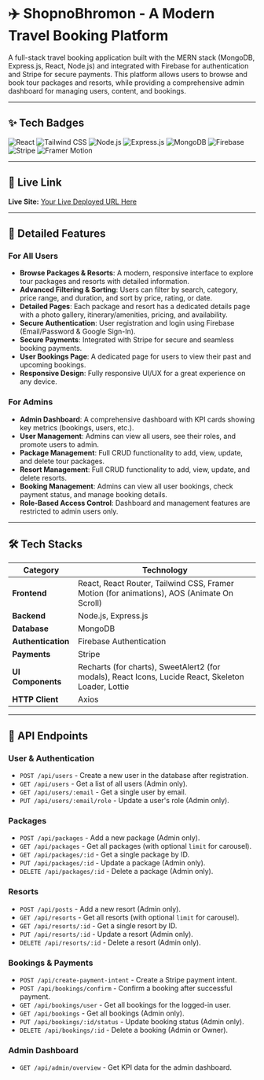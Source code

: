 # ✈️ ShopnoBhromon - A Modern Travel Booking Platform

A full-stack travel booking application built with the MERN stack (MongoDB, Express.js, React, Node.js) and integrated with Firebase for authentication and Stripe for secure payments. This platform allows users to browse and book tour packages and resorts, while providing a comprehensive admin dashboard for managing users, content, and bookings.

---

## ✨ Tech Badges

![React](https://img.shields.io/badge/React-20232A?style=for-the-badge&logo=react&logoColor=61DAFB)
![Tailwind CSS](https://img.shields.io/badge/Tailwind_CSS-38B2AC?style=for-the-badge&logo=tailwind-css&logoColor=white)
![Node.js](https://img.shields.io/badge/Node.js-339933?style=for-the-badge&logo=nodedotjs&logoColor=white)
![Express.js](https://img.shields.io/badge/Express.js-000000?style=for-the-badge&logo=express&logoColor=white)
![MongoDB](https://img.shields.io/badge/MongoDB-47A248?style=for-the-badge&logo=mongodb&logoColor=white)
![Firebase](https://img.shields.io/badge/Firebase-FFCA28?style=for-the-badge&logo=firebase&logoColor=black)
![Stripe](https://img.shields.io/badge/Stripe-626CD9?style=for-the-badge&logo=stripe&logoColor=white)
![Framer Motion](https://img.shields.io/badge/Framer_Motion-0055FF?style=for-the-badge&logo=framer&logoColor=white)

---

## 🔗 Live Link

**Live Site:** [Your Live Deployed URL Here](https://your-live-site-url.com)

---

## 🚀 Detailed Features

### For All Users
*   **Browse Packages & Resorts**: A modern, responsive interface to explore tour packages and resorts with detailed information.
*   **Advanced Filtering & Sorting**: Users can filter by search, category, price range, and duration, and sort by price, rating, or date.
*   **Detailed Pages**: Each package and resort has a dedicated details page with a photo gallery, itinerary/amenities, pricing, and availability.
*   **Secure Authentication**: User registration and login using Firebase (Email/Password & Google Sign-In).
*   **Secure Payments**: Integrated with Stripe for secure and seamless booking payments.
*   **User Bookings Page**: A dedicated page for users to view their past and upcoming bookings.
*   **Responsive Design**: Fully responsive UI/UX for a great experience on any device.

### For Admins
*   **Admin Dashboard**: A comprehensive dashboard with KPI cards showing key metrics (bookings, users, etc.).
*   **User Management**: Admins can view all users, see their roles, and promote users to admin.
*   **Package Management**: Full CRUD functionality to add, view, update, and delete tour packages.
*   **Resort Management**: Full CRUD functionality to add, view, update, and delete resorts.
*   **Booking Management**: Admins can view all user bookings, check payment status, and manage booking details.
*   **Role-Based Access Control**: Dashboard and management features are restricted to admin users only.

---

## 🛠 Tech Stacks

| Category          | Technology                                                                                                |
| ----------------- | --------------------------------------------------------------------------------------------------------- |
| **Frontend**      | React, React Router, Tailwind CSS, Framer Motion (for animations), AOS (Animate On Scroll)                  |
| **Backend**       | Node.js, Express.js                                                                                       |
| **Database**      | MongoDB                                                                                                   |
| **Authentication**| Firebase Authentication                                                                                   |
| **Payments**      | Stripe                                                                                                    |
| **UI Components** | Recharts (for charts), SweetAlert2 (for modals), React Icons, Lucide React, Skeleton Loader, Lottie        |
| **HTTP Client**   | Axios                                                                                                     |

---



## 🔌 API Endpoints

### User & Authentication
-   `POST /api/users` - Create a new user in the database after registration.
-   `GET /api/users` - Get a list of all users (Admin only).
-   `GET /api/users/:email` - Get a single user by email.
-   `PUT /api/users/:email/role` - Update a user's role (Admin only).

### Packages
-   `POST /api/packages` - Add a new package (Admin only).
-   `GET /api/packages` - Get all packages (with optional `limit` for carousel).
-   `GET /api/packages/:id` - Get a single package by ID.
-   `PUT /api/packages/:id` - Update a package (Admin only).
-   `DELETE /api/packages/:id` - Delete a package (Admin only).

### Resorts
-   `POST /api/posts` - Add a new resort (Admin only).
-   `GET /api/resorts` - Get all resorts (with optional `limit` for carousel).
-   `GET /api/resorts/:id` - Get a single resort by ID.
-   `PUT /api/resorts/:id` - Update a resort (Admin only).
-   `DELETE /api/resorts/:id` - Delete a resort (Admin only).

### Bookings & Payments
-   `POST /api/create-payment-intent` - Create a Stripe payment intent.
-   `POST /api/bookings/confirm` - Confirm a booking after successful payment.
-   `GET /api/bookings/user` - Get all bookings for the logged-in user.
-   `GET /api/bookings` - Get all bookings (Admin only).
-   `PUT /api/bookings/:id/status` - Update booking status (Admin only).
-   `DELETE /api/bookings/:id` - Delete a booking (Admin or Owner).

### Admin Dashboard
-   `GET /api/admin/overview` - Get KPI data for the admin dashboard.